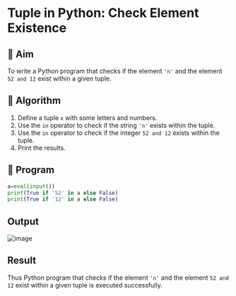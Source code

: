# Tuple in Python: Check Element Existence

## 🎯 Aim
To write a Python program that checks if the element `'n'` and the element `52 and 12` exist within a given tuple.

## 🧠 Algorithm
1. Define a tuple `x` with some letters and numbers.
2. Use the `in` operator to check if the string `'n'` exists within the tuple.
3. Use the `in` operator to check if the integer `52 and 12` exists within the tuple.
4. Print the results.

## 🧾 Program
``` python
a=eval(input())
print(True if '52' in a else False)
print(True if '12' in a else False)
```

## Output
![image](https://github.com/user-attachments/assets/5b8336a6-6377-46fa-909b-84ca2cb48022)

## Result
Thus  Python program that checks if the element `'n'` and the element `52 and 12` exist within a given tuple is executed successfully.
